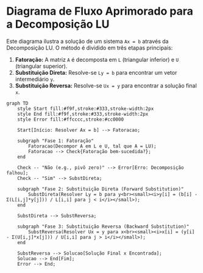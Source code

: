 # Diagrama de Fluxo Aprimorado para a Decomposição LU

Este diagrama ilustra a solução de um sistema `Ax = b` através da Decomposição LU. O método é dividido em três etapas principais:
1.  **Fatoração:** A matriz `A` é decomposta em `L` (triangular inferior) e `U` (triangular superior).
2.  **Substituição Direta:** Resolve-se `Ly = b` para encontrar um vetor intermediário `y`.
3.  **Substituição Reversa:** Resolve-se `Ux = y` para encontrar a solução final `x`.

```mermaid
graph TD
    style Start fill:#f9f,stroke:#333,stroke-width:2px
    style End fill:#f9f,stroke:#333,stroke-width:2px
    style Error fill:#ffcccc,stroke:#cc0000
    
    Start[Início: Resolver Ax = b] --> Fatoracao;

    subgraph "Fase 1: Fatoração"
        Fatoracao(Decompor A em L e U, tal que A = LU);
        Fatoracao --> Check{Fatoração bem-sucedida?};
    end

    Check -- "Não (e.g., pivô zero)" --> Error[Erro: Decomposição falhou];
    Check -- "Sim" --> SubstDireta;

    subgraph "Fase 2: Substituição Direta (Forward Substitution)"
        SubstDireta(Resolver Ly = b para y<br><small><i>y[i] = (b[i] - Σ(L[i,j]*y[j])) / L[i,i] para j < i</i></small>);
    end

    SubstDireta --> SubstReversa;

    subgraph "Fase 3: Substituição Reversa (Backward Substitution)"
        SubstReversa(Resolver Ux = y para x<br><small><i>x[i] = (y[i] - Σ(U[i,j]*x[j])) / U[i,i] para j > i</i></small>);
    end

    SubstReversa --> Solucao[Solução Final x Encontrada];
    Solucao --> End[Fim];
    Error --> End;
